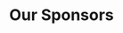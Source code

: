 ---
title: "Our Sponsors"
description: "Our Society Sponsors"
bg_image: "/images/14066321_10206926774349899_5579392699104157106_o-e1571562526696-1.jpg"
layout: "sponsors"
draft: false

pricing:
  enable : true
  pricing_table:
  # pricing table loop
  - name : ""
    price: "Warwick Home"
    content : "Warwick Home sponsors our events. They are a student accommodation rental agency. Therefore, check out their website for the best deals."
    link : "https://www.warwickhomerental.com/"
    services:
    - Houses around Canley Area
    - Near the University
    - Shared Bathroom, Ensuites or Studio Rooms
      
  # pricing table loop
  - name : ""
    price: "Royal Cha"
    content : "Royal Cha is our favorite bubble tea shop in Coventry."
    link : "https://www.facebook.com/RoyalChaOfficial/"
    services:
    - 20% discount on all foods and drinks
    - Coupons for the winner of ABACUS contests and challenges
    

    
############ call to action #################################
cta:
  enable : true
  # call to action content comes from "_index.md"
---